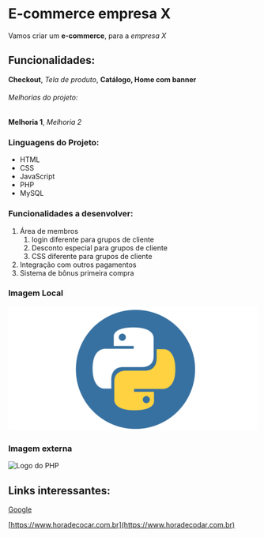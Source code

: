 # E-commerce empresa X

Vamos criar um **e-commerce**, para a *empresa X*

## Funcionalidades:

**Checkout**, _Tela de produto_, **Catálogo, Home com banner**


###### Melhorias do projeto:

__Melhoria 1__, _Melhoria 2_

### Linguagens do Projeto:

* HTML
* CSS
* JavaScript
* PHP
* MySQL

### Funcionalidades a desenvolver:

1. Área de membros
    1. login diferente para grupos de cliente
    2. Desconto especial para grupos de cliente
    3. CSS diferente para grupos de cliente
2. Integração com outros pagamentos
3. Sistema de bônus primeira compra

### Imagem Local

![Logo do Python](img/python.png)

### Imagem externa

![Logo do PHP](https://upload.wikimedia.org/wikipedia/commons/2/27/PHP-logo.svg)


## Links interessantes:

[Google](https://www.google.com)

[https://www.horadecocar.com.br](https://www.horadecodar.com.br)
